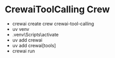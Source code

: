 # CrewaiToolCalling Crew
*   crewai create crew crewai-tool-calling
*   uv venv
*   .venv\Scripts\activate
*   uv add crewai
*   uv add crewai[tools]
*   crewai run